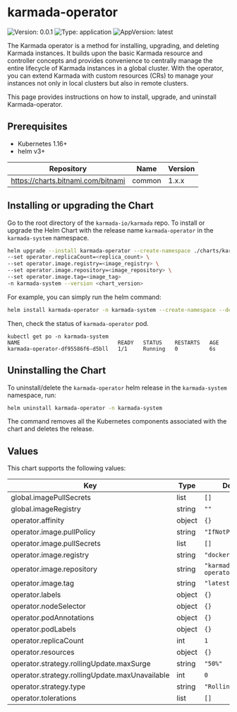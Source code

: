 # karmada-operator

![Version: 0.0.1](https://img.shields.io/badge/Version-0.0.1-informational?style=flat-square) ![Type: application](https://img.shields.io/badge/Type-application-informational?style=flat-square) ![AppVersion: latest](https://img.shields.io/badge/AppVersion-latest-informational?style=flat-square)

The Karmada operator is a method for installing, upgrading, and deleting Karmada instances. It builds upon the basic Karmada resource and controller concepts and provides convenience to centrally manage the entire lifecycle of Karmada instances in a global cluster. With the operator, you can extend Karmada with custom resources (CRs) to manage your instances not only in local clusters but also in remote clusters.

This page provides instructions on how to install, upgrade, and uninstall Karmada-operator.

## Prerequisites

- Kubernetes 1.16+
- helm v3+

| Repository | Name | Version |
|------------|------|---------|
| https://charts.bitnami.com/bitnami | common | 1.x.x |

## Installing or upgrading the Chart

Go to the root directory of the `karmada-io/karmada` repo. To install or upgrade the Helm Chart with
the release name `karmada-operator` in the `karmada-system` namespace.

```bash
helm upgrade --install karmada-operator --create-namespace ./charts/karmada-operator \
--set operator.replicaCount=<replica_count> \
--set operator.image.registry=<image_registry> \
--set operator.image.repository=<image_repository> \
--set operator.image.tag=<image_tag>
-n karmada-system --version <chart_version>
```

For example, you can simply run the helm command:

```bash
helm install karmada-operator -n karmada-system --create-namespace --dependency-update ./charts/karmada-operator
```

Then, check the status of `karmada-operator` pod.

```console
kubectl get po -n karmada-system
NAME                               READY   STATUS    RESTARTS   AGE
karmada-operator-df95586f6-d5bll   1/1     Running   0          6s
```

## Uninstalling the Chart

To uninstall/delete the `karmada-operator` helm release in the `karmada-system` namespace, run:

```bash
helm uninstall karmada-operator -n karmada-system
```

The command removes all the Kubernetes components associated with the chart and deletes the release.


## Values

This chart supports the following values:

| Key | Type | Default | Description |
|-----|------|---------|-------------|
| global.imagePullSecrets | list | `[]` |  |
| global.imageRegistry | string | `""` |  |
| operator.affinity | object | `{}` |  |
| operator.image.pullPolicy | string | `"IfNotPresent"` |  |
| operator.image.pullSecrets | list | `[]` |  |
| operator.image.registry | string | `"docker.io"` |  |
| operator.image.repository | string | `"karmada/karmada-operator"` |  |
| operator.image.tag | string | `"latest"` |  |
| operator.labels | object | `{}` |  |
| operator.nodeSelector | object | `{}` |  |
| operator.podAnnotations | object | `{}` |  |
| operator.podLabels | object | `{}` |  |
| operator.replicaCount | int | `1` |  |
| operator.resources | object | `{}` |  |
| operator.strategy.rollingUpdate.maxSurge | string | `"50%"` |  |
| operator.strategy.rollingUpdate.maxUnavailable | int | `0` |  |
| operator.strategy.type | string | `"RollingUpdate"` |  |
| operator.tolerations | list | `[]` |  |
